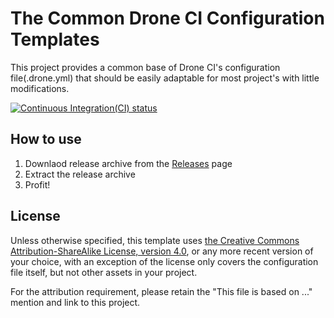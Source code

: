 # The Common Drone CI Configuration Templates

This project provides a common base of Drone CI's configuration file(.drone.yml) that should be easily adaptable for most project's with little modifications.

[![Continuous Integration(CI) status](https://cloud.drone.io/api/badges/Lin-Buo-Ren/common-drone-ci-configs/status.svg?github-camo-dont-cache=true)](https://cloud.drone.io/Lin-Buo-Ren/common-drone-ci-configs)

## How to use

1. Downlaod release archive from the [Releases](https://github.com/Lin-Buo-Ren/common-drone-ci-configs/releases) page
1. Extract the release archive
1. Profit!

## License

Unless otherwise specified, this template uses [the Creative Commons Attribution-ShareAlike License, version 4.0](https://creativecommons.org/licenses/by-sa/4.0), or any more recent version of your choice, with an exception of the license only covers the configuration file itself, but not other assets in your project.

For the attribution requirement, please retain the "This file is based on ..." mention and link to this project.
